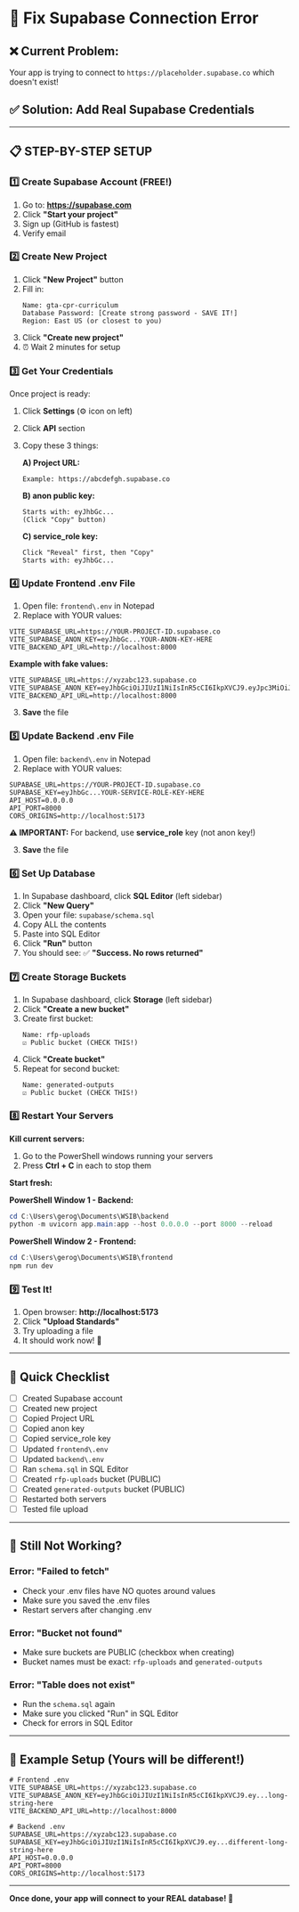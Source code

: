 # 🔧 Fix Supabase Connection Error

## ❌ Current Problem:
Your app is trying to connect to `https://placeholder.supabase.co` which doesn't exist!

## ✅ Solution: Add Real Supabase Credentials

---

## 📋 **STEP-BY-STEP SETUP**

### **1️⃣ Create Supabase Account (FREE!)**

1. Go to: **https://supabase.com**
2. Click **"Start your project"**
3. Sign up (GitHub is fastest)
4. Verify email

### **2️⃣ Create New Project**

1. Click **"New Project"** button
2. Fill in:
   ```
   Name: gta-cpr-curriculum
   Database Password: [Create strong password - SAVE IT!]
   Region: East US (or closest to you)
   ```
3. Click **"Create new project"**
4. ⏰ Wait 2 minutes for setup

### **3️⃣ Get Your Credentials**

Once project is ready:

1. Click **Settings** (⚙️ icon on left)
2. Click **API** section
3. Copy these 3 things:

   **A) Project URL:**
   ```
   Example: https://abcdefgh.supabase.co
   ```

   **B) anon public key:**
   ```
   Starts with: eyJhbGc...
   (Click "Copy" button)
   ```

   **C) service_role key:**
   ```
   Click "Reveal" first, then "Copy"
   Starts with: eyJhbGc...
   ```

### **4️⃣ Update Frontend .env File**

1. Open file: `frontend\.env` in Notepad
2. Replace with YOUR values:

```
VITE_SUPABASE_URL=https://YOUR-PROJECT-ID.supabase.co
VITE_SUPABASE_ANON_KEY=eyJhbGc...YOUR-ANON-KEY-HERE
VITE_BACKEND_API_URL=http://localhost:8000
```

**Example with fake values:**
```
VITE_SUPABASE_URL=https://xyzabc123.supabase.co
VITE_SUPABASE_ANON_KEY=eyJhbGciOiJIUzI1NiIsInR5cCI6IkpXVCJ9.eyJpc3MiOiJzdXBhYmFzZSIsInJlZiI6Inh5emFiYzEyMyIsInJvbGUiOiJhbm9uIiwiaWF0IjoxNjQ1MTkyNjU1LCJleHAiOjE5NjA3Njg2NTV9.abcdefghijk123456789
VITE_BACKEND_API_URL=http://localhost:8000
```

3. **Save** the file

### **5️⃣ Update Backend .env File**

1. Open file: `backend\.env` in Notepad
2. Replace with YOUR values:

```
SUPABASE_URL=https://YOUR-PROJECT-ID.supabase.co
SUPABASE_KEY=eyJhbGc...YOUR-SERVICE-ROLE-KEY-HERE
API_HOST=0.0.0.0
API_PORT=8000
CORS_ORIGINS=http://localhost:5173
```

**⚠️ IMPORTANT:** For backend, use **service_role** key (not anon key!)

3. **Save** the file

### **6️⃣ Set Up Database**

1. In Supabase dashboard, click **SQL Editor** (left sidebar)
2. Click **"New Query"**
3. Open your file: `supabase/schema.sql`
4. Copy ALL the contents
5. Paste into SQL Editor
6. Click **"Run"** button
7. You should see: ✅ **"Success. No rows returned"**

### **7️⃣ Create Storage Buckets**

1. In Supabase dashboard, click **Storage** (left sidebar)
2. Click **"Create a new bucket"**
3. Create first bucket:
   ```
   Name: rfp-uploads
   ☑️ Public bucket (CHECK THIS!)
   ```
4. Click **"Create bucket"**
5. Repeat for second bucket:
   ```
   Name: generated-outputs
   ☑️ Public bucket (CHECK THIS!)
   ```

### **8️⃣ Restart Your Servers**

**Kill current servers:**
1. Go to the PowerShell windows running your servers
2. Press **Ctrl + C** in each to stop them

**Start fresh:**

**PowerShell Window 1 - Backend:**
```powershell
cd C:\Users\gerog\Documents\WSIB\backend
python -m uvicorn app.main:app --host 0.0.0.0 --port 8000 --reload
```

**PowerShell Window 2 - Frontend:**
```powershell
cd C:\Users\gerog\Documents\WSIB\frontend
npm run dev
```

### **9️⃣ Test It!**

1. Open browser: **http://localhost:5173**
2. Click **"Upload Standards"**
3. Try uploading a file
4. It should work now! 🎉

---

## 🎯 **Quick Checklist**

- [ ] Created Supabase account
- [ ] Created new project
- [ ] Copied Project URL
- [ ] Copied anon key
- [ ] Copied service_role key
- [ ] Updated `frontend\.env`
- [ ] Updated `backend\.env`
- [ ] Ran `schema.sql` in SQL Editor
- [ ] Created `rfp-uploads` bucket (PUBLIC)
- [ ] Created `generated-outputs` bucket (PUBLIC)
- [ ] Restarted both servers
- [ ] Tested file upload

---

## 🐛 **Still Not Working?**

### Error: "Failed to fetch"
- Check your .env files have NO quotes around values
- Make sure you saved the .env files
- Restart servers after changing .env

### Error: "Bucket not found"
- Make sure buckets are PUBLIC (checkbox when creating)
- Bucket names must be exact: `rfp-uploads` and `generated-outputs`

### Error: "Table does not exist"
- Run the `schema.sql` again
- Make sure you clicked "Run" in SQL Editor
- Check for errors in SQL Editor

---

## 📝 **Example Setup (Yours will be different!)**

```
# Frontend .env
VITE_SUPABASE_URL=https://xyzabc123.supabase.co
VITE_SUPABASE_ANON_KEY=eyJhbGciOiJIUzI1NiIsInR5cCI6IkpXVCJ9.ey...long-string-here
VITE_BACKEND_API_URL=http://localhost:8000

# Backend .env
SUPABASE_URL=https://xyzabc123.supabase.co
SUPABASE_KEY=eyJhbGciOiJIUzI1NiIsInR5cCI6IkpXVCJ9.ey...different-long-string-here
API_HOST=0.0.0.0
API_PORT=8000
CORS_ORIGINS=http://localhost:5173
```

---

**Once done, your app will connect to your REAL database! 🚀**


